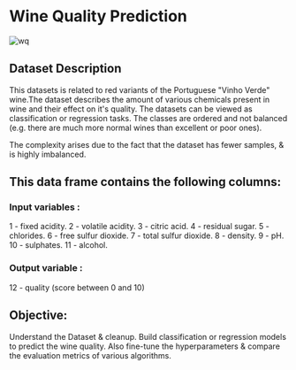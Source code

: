# Wine Quality Prediction
![wq](https://user-images.githubusercontent.com/108439954/219056089-a5460af1-3047-4054-8584-3c7ae6c4ec46.jpg)

## Dataset Description
This datasets is related to red variants of the Portuguese "Vinho Verde" wine.The dataset describes the amount of various chemicals present in wine and their effect on it's quality. The datasets can be viewed as classification or regression tasks. The classes are ordered and not balanced (e.g. there are much more normal wines than excellent or poor ones).

The complexity arises due to the fact that the dataset has fewer samples, & is highly imbalanced.

## This data frame contains the following columns:
### Input variables :
1 - fixed acidity.
2 - volatile acidity.
3 - citric acid.
4 - residual sugar.
5 - chlorides.
6 - free sulfur dioxide.
7 - total sulfur dioxide.
8 - density.
9 - pH.
10 - sulphates.
11 - alcohol.
### Output variable :
12 - quality (score between 0 and 10)

## Objective:
Understand the Dataset & cleanup.
Build classification or regression models to predict the wine quality.
Also fine-tune the hyperparameters & compare the evaluation metrics of various algorithms.
